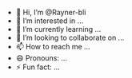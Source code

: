 - 👋 Hi, I’m @Rayner-bli
- 👀 I’m interested in ...
- 🌱 I’m currently learning ...
- 💞️ I’m looking to collaborate on ...
- 📫 How to reach me ...
- 😄 Pronouns: ...
- ⚡ Fun fact: ...

<!---
Rayner-bli/Rayner-bli is a ✨ special ✨ repository because its `README.md` (this file) appears on your GitHub profile.
You can click the Preview link to take a look at your changes.
--->
